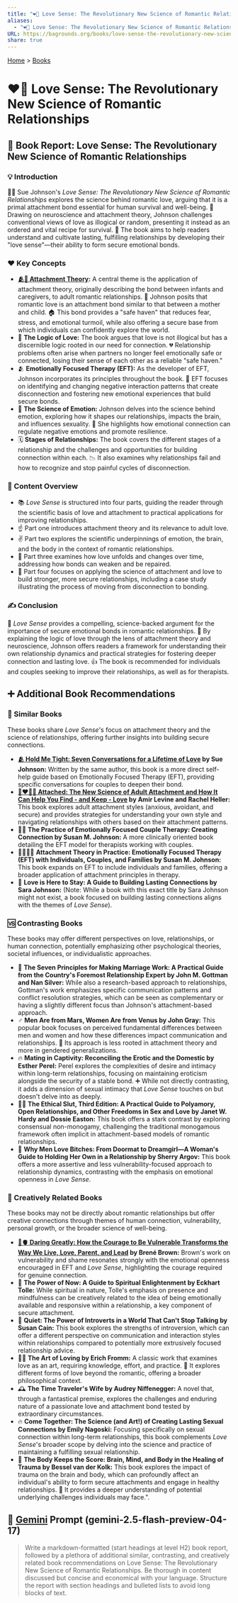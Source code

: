 ```yaml
---
title: "❤️🧠 Love Sense: The Revolutionary New Science of Romantic Relationships"
aliases:
  - "❤️🧠 Love Sense: The Revolutionary New Science of Romantic Relationships"
URL: https://bagrounds.org/books/love-sense-the-revolutionary-new-science-of-romantic-relationships
share: true
---
```

[Home](../index.md) > [Books](./index.md)  
# ❤️🧠 Love Sense: The Revolutionary New Science of Romantic Relationships  
## 📖 Book Report: Love Sense: The Revolutionary New Science of Romantic Relationships  
  
### 💡 Introduction  
  
👩‍⚕️ Sue Johnson's *Love Sense: The Revolutionary New Science of Romantic Relationships* explores the science behind romantic love, arguing that it is a primal attachment bond essential for human survival and well-being. 🧠 Drawing on neuroscience and attachment theory, Johnson challenges conventional views of love as illogical or random, presenting it instead as an ordered and vital recipe for survival. 💖 The book aims to help readers understand and cultivate lasting, fulfilling relationships by developing their "love sense"—their ability to form secure emotional bonds.  
  
### ❤️ Key Concepts  
  
* **[🫂💖 Attachment Theory](../topics/attachment-theory.md):** A central theme is the application of attachment theory, originally describing the bond between infants and caregivers, to adult romantic relationships. 🤱 Johnson posits that romantic love is an attachment bond similar to that between a mother and child. 🏠 This bond provides a "safe haven" that reduces fear, stress, and emotional turmoil, while also offering a secure base from which individuals can confidently explore the world.  
* 🤔 **The Logic of Love:** The book argues that love is not illogical but has a discernible logic rooted in our need for connection. 💔 Relationship problems often arise when partners no longer feel emotionally safe or connected, losing their sense of each other as a reliable "safe haven."  
* 🫂 **Emotionally Focused Therapy (EFT):** As the developer of EFT, Johnson incorporates its principles throughout the book. 🔄 EFT focuses on identifying and changing negative interaction patterns that create disconnection and fostering new emotional experiences that build secure bonds.  
* 🧠 **The Science of Emotion:** Johnson delves into the science behind emotion, exploring how it shapes our relationships, impacts the brain, and influences sexuality. 🥰 She highlights how emotional connection can regulate negative emotions and promote resilience.  
* 🗓️ **Stages of Relationships:** The book covers the different stages of a relationship and the challenges and opportunities for building connection within each. 📉 It also examines why relationships fail and how to recognize and stop painful cycles of disconnection.  
  
### 📑 Content Overview  
  
* 📚 *Love Sense* is structured into four parts, guiding the reader through the scientific basis of love and attachment to practical applications for improving relationships.  
* ☝️ Part one introduces attachment theory and its relevance to adult love.  
* ✌️ Part two explores the scientific underpinnings of emotion, the brain, and the body in the context of romantic relationships.  
* 🤟 Part three examines how love unfolds and changes over time, addressing how bonds can weaken and be repaired.  
* 🖖 Part four focuses on applying the science of attachment and love to build stronger, more secure relationships, including a case study illustrating the process of moving from disconnection to bonding.  
  
### ✍️ Conclusion  
  
💖 *Love Sense* provides a compelling, science-backed argument for the importance of secure emotional bonds in romantic relationships. 🧠 By explaining the logic of love through the lens of attachment theory and neuroscience, Johnson offers readers a framework for understanding their own relationship dynamics and practical strategies for fostering deeper connection and lasting love. 👍 The book is recommended for individuals and couples seeking to improve their relationships, as well as for therapists.  
  
## ➕ Additional Book Recommendations  
  
### 🤝 Similar Books  
  
These books share *Love Sense*'s focus on attachment theory and the science of relationships, offering further insights into building secure connections.  
  
* **[🫂 Hold Me Tight: Seven Conversations for a Lifetime of Love](./hold-me-tight-seven-conversations-for-a-lifetime-of-love.md) by Sue Johnson:** Written by the same author, this book is a more direct self-help guide based on Emotionally Focused Therapy (EFT), providing specific conversations for couples to deepen their bond.  
* **[🧑‍❤️‍🧑🔗 Attached: The New Science of Adult Attachment and How It Can Help You Find - and Keep - Love](./attached-the-new-science-of-adult-attachment-and-how-it-can-help-you-find-and-keep-love.md) by Amir Levine and Rachel Heller:** This book explores adult attachment styles (anxious, avoidant, and secure) and provides strategies for understanding your own style and navigating relationships with others based on their attachment patterns.  
* 👩‍⚕️ **The Practice of Emotionally Focused Couple Therapy: Creating Connection by Susan M. Johnson:** A more clinically oriented book detailing the EFT model for therapists working with couples.  
* 👨‍👩‍👧‍👦 **Attachment Theory in Practice: Emotionally Focused Therapy (EFT) with Individuals, Couples, and Families by Susan M. Johnson:** This book expands on EFT to include individuals and families, offering a broader application of attachment principles in therapy.  
* 🥰 **Love is Here to Stay: A Guide to Building Lasting Connections by Sara Johnson:** (Note: While a book with this exact title by Sara Johnson might not exist, a book focused on building lasting connections aligns with the themes of *Love Sense*).  
  
### 🆚 Contrasting Books  
  
These books may offer different perspectives on love, relationships, or human connection, potentially emphasizing other psychological theories, societal influences, or individualistic approaches.  
  
* 💍 **The Seven Principles for Making Marriage Work: A Practical Guide from the Country's Foremost Relationship Expert by John M. Gottman and Nan Silver:** While also a research-based approach to relationships, Gottman's work emphasizes specific communication patterns and conflict resolution strategies, which can be seen as complementary or having a slightly different focus than Johnson's attachment-based approach.  
* ♂️ **Men Are from Mars, Women Are from Venus by John Gray:** This popular book focuses on perceived fundamental differences between men and women and how these differences impact communication and relationships. 🤔 Its approach is less rooted in attachment theory and more in gendered generalizations.  
* 🔥 **Mating in Captivity: Reconciling the Erotic and the Domestic by Esther Perel:** Perel explores the complexities of desire and intimacy within long-term relationships, focusing on maintaining eroticism alongside the security of a stable bond. ➕ While not directly contrasting, it adds a dimension of sexual intimacy that *Love Sense* touches on but doesn't delve into as deeply.  
* 🏳️‍🌈 **The Ethical Slut, Third Edition: A Practical Guide to Polyamory, Open Relationships, and Other Freedoms in Sex and Love by Janet W. Hardy and Dossie Easton:** This book offers a stark contrast by exploring consensual non-monogamy, challenging the traditional monogamous framework often implicit in attachment-based models of romantic relationships.  
* 💅 **Why Men Love Bitches: From Doormat to Dreamgirl—A Woman's Guide to Holding Her Own in a Relationship by Sherry Argov:** This book offers a more assertive and less vulnerability-focused approach to relationship dynamics, contrasting with the emphasis on emotional openness in *Love Sense*.  
  
### 🎨 Creatively Related Books  
  
These books may not be directly about romantic relationships but offer creative connections through themes of human connection, vulnerability, personal growth, or the broader science of well-being.  
  
* **[🦁🫀 Daring Greatly: How the Courage to Be Vulnerable Transforms the Way We Live, Love, Parent, and Lead](./daring-greatly-how-the-courage-to-be-vulnerable-transforms-the-way-we-live-love-parent-and-lead.md) by Brené Brown:** Brown's work on vulnerability and shame resonates strongly with the emotional openness encouraged in EFT and *Love Sense*, highlighting the courage required for genuine connection.  
* 🧘 **The Power of Now: A Guide to Spiritual Enlightenment by Eckhart Tolle:** While spiritual in nature, Tolle's emphasis on presence and mindfulness can be creatively related to the idea of being emotionally available and responsive within a relationship, a key component of secure attachment.  
* 🤫 **Quiet: The Power of Introverts in a World That Can't Stop Talking by Susan Cain:** This book explores the strengths of introversion, which can offer a different perspective on communication and interaction styles within relationships compared to potentially more extrusively focused relationship advice.  
* 🧑‍🎨 **The Art of Loving by Erich Fromm:** A classic work that examines love as an art, requiring knowledge, effort, and practice. 💖 It explores different forms of love beyond the romantic, offering a broader philosophical context.  
* 🕰️ **The Time Traveler's Wife by Audrey Niffenegger:** A novel that, through a fantastical premise, explores the challenges and enduring nature of a passionate love and attachment bond tested by extraordinary circumstances.  
* 🔥 **Come Together: The Science (and Art!) of Creating Lasting Sexual Connections by Emily Nagoski:** Focusing specifically on sexual connection within long-term relationships, this book complements *Love Sense*'s broader scope by delving into the science and practice of maintaining a fulfilling sexual relationship.  
* 🤕 **The Body Keeps the Score: Brain, Mind, and Body in the Healing of Trauma by Bessel van der Kolk:** This book explores the impact of trauma on the brain and body, which can profoundly affect an individual's ability to form secure attachments and engage in healthy relationships. 🧠 It provides a deeper understanding of potential underlying challenges individuals may face.".  
  
## 💬 [Gemini](../software/gemini.md) Prompt (gemini-2.5-flash-preview-04-17)  
> Write a markdown-formatted (start headings at level H2) book report, followed by a plethora of additional similar, contrasting, and creatively related book recommendations on Love Sense: The Revolutionary New Science of Romantic Relationships. Be thorough in content discussed but concise and economical with your language. Structure the report with section headings and bulleted lists to avoid long blocks of text.